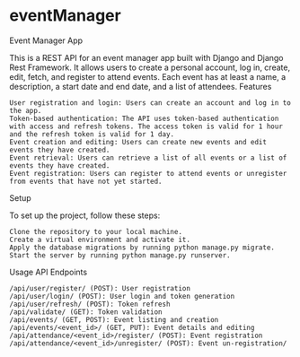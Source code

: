 # eventManager
Event Manager App

This is a REST API for an event manager app built with Django and Django Rest Framework. It allows users to create a personal account, log in, create, edit, fetch, and register to attend events. Each event has at least a name, a description, a start date and end date, and a list of attendees.
Features

    User registration and login: Users can create an account and log in to the app.
    Token-based authentication: The API uses token-based authentication with access and refresh tokens. The access token is valid for 1 hour and the refresh token is valid for 1 day.
    Event creation and editing: Users can create new events and edit events they have created.
    Event retrieval: Users can retrieve a list of all events or a list of events they have created.
    Event registration: Users can register to attend events or unregister from events that have not yet started.

Setup

To set up the project, follow these steps:

    Clone the repository to your local machine.
    Create a virtual environment and activate it.
    Apply the database migrations by running python manage.py migrate.
    Start the server by running python manage.py runserver.

Usage
API Endpoints

    /api/user/register/ (POST): User registration
    /api/user/login/ (POST): User login and token generation
    /api/user/refresh/ (POST): Token refresh
    /api/validate/ (GET): Token validation
    /api/events/ (GET, POST): Event listing and creation
    /api/events/<event_id>/ (GET, PUT): Event details and editing
    /api/attendance/<event_id>/register/ (POST): Event registration
    /api/attendance/<event_id>/unregister/ (POST): Event un-registration/
